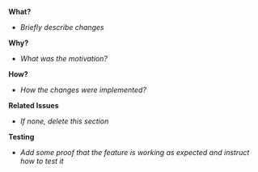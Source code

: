 **What?**
- _Briefly describe changes_

**Why?**
- _What was the motivation?_

**How?**
- _How the changes were implemented?_

**Related Issues**
- _If none, delete this section_

**Testing**
- _Add some proof that the feature is working as expected and instruct how to test it_
